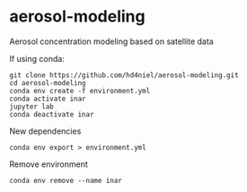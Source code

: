 # aerosol-modeling
Aerosol concentration modeling based on satellite data

If using conda:
```
git clone https://github.com/hd4niel/aerosol-modeling.git
cd aerosol-modeling
conda env create -f environment.yml
conda activate inar
jupyter lab
conda deactivate inar
```
New dependencies
```
conda env export > environment.yml
```
Remove environment
```
conda env remove --name inar
```
